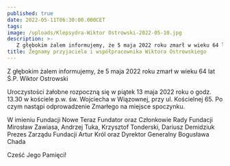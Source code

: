 ```yaml
---
published: true
date: 2022-05-11T06:30:00.000CET
tags:
image: /uploads/Klepsydra-Wiktor Ostrowski-2022-05-10.jpg
description: >-
   Z głębokim żalem informujemy, że 5 maja 2022 roku zmarł w wieku 64 lat Ś.P. Wiktor Ostrowski
title: Żegnamy przyjaciela i współpracownika Wiktora Ostrowskiego
---
```


Z głębokim żalem informujemy, że 5 maja 2022 roku zmarł w wieku 64 lat Ś.P. Wiktor Ostrowski

Uroczystości żałobne rozpoczną się w piątek 13 maja 2022 roku o godz. 13.30 w kościele p.w. św. Wojciecha w Wiązownej, przy ul. Kościelnej 65. Po czym nastąpi odprowadzenie Zmarłego na miejsce spoczynku.

W imieniu Fundacji Nowe Teraz
Fundator oraz Członkowie Rady Fundacji Mirosław Zawiasa, Andrzej Tuka, Krzysztof Tonderski, Dariusz Demidziuk
Prezes Zarządu Fundacji Artur Król oraz Dyrektor Generalny Bogusława Chada

Cześć Jego Pamięci!